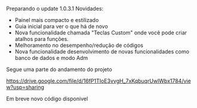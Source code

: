 Preparando o update 1.0.3.1
Novidades:
- Painel mais compacto e estilizado
- Guia inicial para ver o que há de novo
- Nova funcionalidade chamada "Teclas Custom" onde você pode criar atalhos para funções.
- Melhoramento no desempenho/redução de códigos
- Nova funcionalidade desenvolvimento de novas funcionalidades como banco de dados e modo Adm

Segue uma parte do andamento do projeto

https://drive.google.com/file/d/16fP1TIoE3vvgH_7xKqbuqrUwIWbx1784/view?usp=sharing

Em breve novo código disponivel
